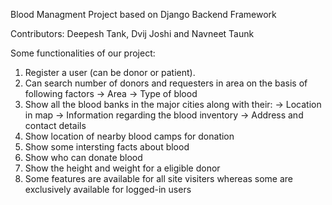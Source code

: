 Blood Managment Project based on Django Backend Framework

Contributors: Deepesh Tank, Dvij Joshi and Navneet Taunk

Some functionalities of our project:
1) Register a user (can be donor or patient).
2) Can search number of donors and requesters in area on the basis of following factors
-> Area
-> Type of blood
3) Show all the blood banks in the major cities along with their:
-> Location in map
-> Information regarding the blood inventory
-> Address and contact details
4) Show location of nearby blood camps for donation
5) Show some intersting facts about blood
6) Show who can donate blood
7) Show the height and weight for a eligible donor
8) Some features are available for all site visiters whereas some are exclusively available for logged-in users
